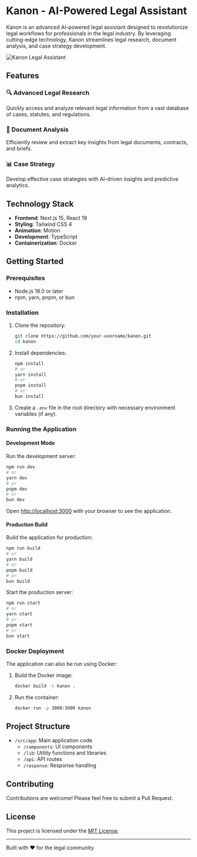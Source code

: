 # Kanon - AI-Powered Legal Assistant

Kanon is an advanced AI-powered legal assistant designed to revolutionize legal workflows for professionals in the legal industry. By leveraging cutting-edge technology, Kanon streamlines legal research, document analysis, and case strategy development.

![Kanon Legal Assistant](public/images/background.jpg)

## Features

### 🔍 Advanced Legal Research
Quickly access and analyze relevant legal information from a vast database of cases, statutes, and regulations.

### 📄 Document Analysis
Efficiently review and extract key insights from legal documents, contracts, and briefs.

### 📊 Case Strategy
Develop effective case strategies with AI-driven insights and predictive analytics.

## Technology Stack

- **Frontend**: Next.js 15, React 19
- **Styling**: Tailwind CSS 4
- **Animation**: Motion
- **Development**: TypeScript
- **Containerization**: Docker

## Getting Started

### Prerequisites

- Node.js 18.0 or later
- npm, yarn, pnpm, or bun

### Installation

1. Clone the repository:
   ```bash
   git clone https://github.com/your-username/kanon.git
   cd kanon
   ```

2. Install dependencies:
   ```bash
   npm install
   # or
   yarn install
   # or
   pnpm install
   # or
   bun install
   ```

3. Create a `.env` file in the root directory with necessary environment variables (if any).

### Running the Application

#### Development Mode

Run the development server:

```bash
npm run dev
# or
yarn dev
# or
pnpm dev
# or
bun dev
```

Open [http://localhost:3000](http://localhost:3000) with your browser to see the application.

#### Production Build

Build the application for production:

```bash
npm run build
# or
yarn build
# or
pnpm build
# or
bun build
```

Start the production server:

```bash
npm run start
# or
yarn start
# or
pnpm start
# or
bun start
```

### Docker Deployment

The application can also be run using Docker:

1. Build the Docker image:
   ```bash
   docker build -t kanon .
   ```

2. Run the container:
   ```bash
   docker run -p 3000:3000 kanon
   ```

## Project Structure

- `/src/app`: Main application code
  - `/components`: UI components
  - `/lib`: Utility functions and libraries
  - `/api`: API routes
  - `/response`: Response handling

## Contributing

Contributions are welcome! Please feel free to submit a Pull Request.

## License

This project is licensed under the [MIT License](LICENSE).

---

Built with ❤️ for the legal community
